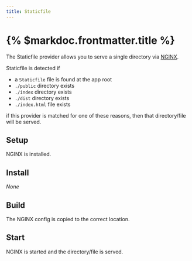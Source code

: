 ```yaml
---
title: Staticfile
---
```


# {% $markdoc.frontmatter.title %}

The Staticfile provider allows you to serve a single directory via [NGINX](https://www.nginx.com/).

Staticfile is detected if

- a `Staticfile` file is found at the app root
- `./public` directory exists
- `./index` directory exists
- `./dist` directory exists
- `./index.html` file exists

if this provider is matched for one of these reasons, then that directory/file will be served.

## Setup

NGINX is installed.

## Install

_None_

## Build

The NGINX config is copied to the correct location.

## Start

NGINX is started and the directory/file is served.
